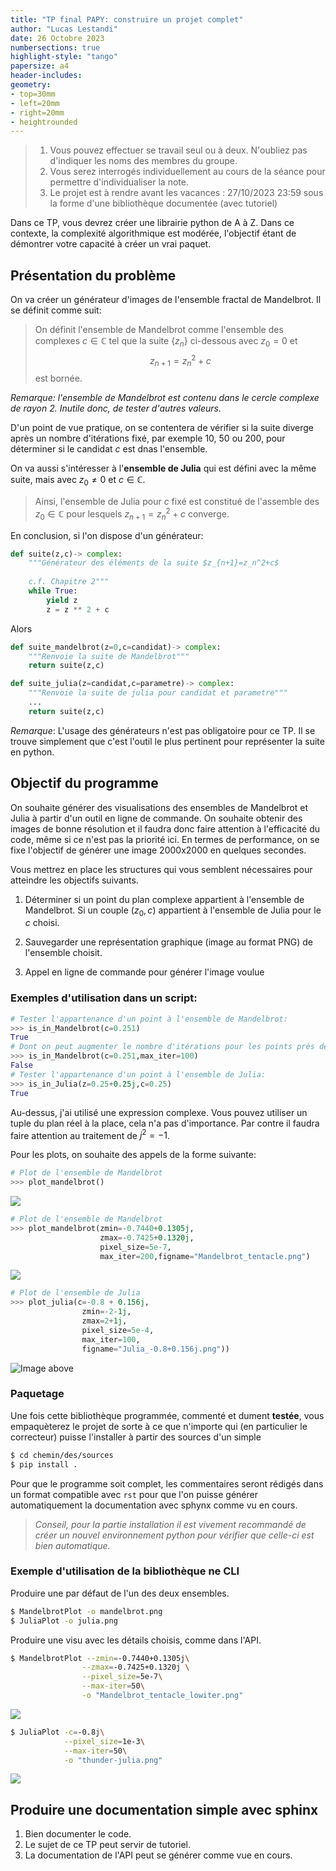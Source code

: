 ```yaml
---
title: "TP final PAPY: construire un projet complet"
author: "Lucas Lestandi"
date: 26 Octobre 2023
numbersections: true
highlight-style: "tango"
papersize: a4
header-includes:
geometry:
- top=30mm
- left=20mm
- right=20mm
- heightrounded
---
```


> 1. Vous pouvez effectuer se travail seul ou à deux. N'oubliez pas d'indiquer les noms des membres du groupe. 
> 2. Vous serez interrogés individuellement au cours de la séance pour permettre d'individualiser la note.
> 3. Le projet est à rendre avant les vacances : 27/10/2023 23:59 sous la forme d'une bibliothèque documentée (avec tutoriel)

Dans ce TP, vous devrez créer une librairie python de A à Z. Dans ce contexte, la complexité algorithmique est modérée, l'objectif étant de démontrer votre capacité à créer un vrai paquet. 

## Présentation du problème
On va créer un générateur d'images de l'ensemble fractal de Mandelbrot. Il se définit comme suit:

> On définit l'ensemble de Mandelbrot comme l'ensemble des complexes $c\in\mathbb{C}$ tel que la suite $\{z_n\}$ ci-dessous avec $z_0=0$ et
>$$
> z_{n+1}=z_n^2+c 
>$$
>est bornée.

*Remarque: l'ensemble de Mandelbrot est contenu dans le cercle complexe de rayon 2. Inutile donc, de tester d'autres valeurs.*

D'un point de vue pratique, on se contentera de vérifier si la suite diverge après un nombre d'itérations fixé, par exemple 10, 50 ou 200, pour déterminer si le candidat $c$ est dnas l'ensemble.

On va aussi s'intéresser à l'**ensemble de Julia** qui est défini avec la même suite, mais avec $z_0\neq 0$ et $c\in \mathbb{C}$.
> Ainsi, l'ensemble de Julia pour $c$ fixé est constitué de l'assemble des $z_0\in \mathbb{C}$ pour lesquels 
> $z_{n+1}=z_n^2+c$
>converge.

En conclusion, si l'on dispose d'un générateur:
```python
def suite(z,c)-> complex:
    """Générateur des éléments de la suite $z_{n+1}=z_n^2+c$
    
    c.f. Chapitre 2"""
    while True:
        yield z
        z = z ** 2 + c
```

Alors
```python
def suite_mandelbrot(z=0,c=candidat)-> complex:
    """Renvoie la suite de Mandelbrot"""
    return suite(z,c)

def suite_julia(z=candidat,c=parametre)-> complex:
    """Renvoie la suite de julia pour candidat et parametre"""
    ...
    return suite(z,c)
```
*Remarque*: L'usage des générateurs n'est pas obligatoire pour ce TP. Il se trouve simplement que c'est l'outil le plus pertinent pour représenter la suite en python.

## Objectif du programme
On souhaite générer des visualisations des ensembles de Mandelbrot et Julia à partir d'un outil en ligne de commande. On souhaite obtenir des images de bonne résolution et il faudra donc faire attention à l'efficacité du code, même si ce n'est pas la priorité ici. En termes de performance, on se fixe l'objectif de générer une image 2000x2000 en quelques secondes.

Vous mettrez en place les structures qui vous semblent nécessaires pour atteindre les objectifs suivants.
1. Déterminer si un point du plan complexe appartient à l'ensemble de Mandelbrot.
Si un couple $(z_0,c)$ appartient à l'ensemble de Julia pour le $c$ choisi.

1. Sauvegarder une représentation graphique (image au format PNG) de l'ensemble choisit.

1. Appel en ligne de commande pour générer l'image voulue

### Exemples d'utilisation dans un script: 
```python
# Tester l'appartenance d'un point à l'ensemble de Mandelbrot:
>>> is_in_Mandelbrot(c=0.251)
True
# Dont on peut augmenter le nombre d'itérations pour les points près de la frontière
>>> is_in_Mandelbrot(c=0.251,max_iter=100)
False
# Tester l'appartenance d'un point à l'ensemble de Julia:
>>> is_in_Julia(z=0.25+0.25j,c=0.25)
True
```
Au-dessus, j'ai utilisé une expression complexe. Vous pouvez utiliser un tuple du plan réel à la place, cela n'a pas d'importance. Par contre il faudra faire attention au traitement de $j^2=-1$.

Pour les plots, on souhaite des appels de la forme suivante:
```python
# Plot de l'ensemble de Mandelbrot
>>> plot_mandelbrot()
```
![](img/Mandelbrot.png)

```python
# Plot de l'ensemble de Mandelbrot
>>> plot_mandelbrot(zmin=-0.7440+0.1305j,
                    zmax=-0.7425+0.1320j,
                    pixel_size=5e-7,
                    max_iter=200,figname="Mandelbrot_tentacle.png")
```
![](img/Mandelbrot_tentacle.png)

```python
# Plot de l'ensemble de Julia
>>> plot_julia(c=-0.8 + 0.156j,
                zmin=-2-1j,
                zmax=2+1j,
                pixel_size=5e-4,
                max_iter=100,
                figname="Julia_-0.8+0.156j.png"))
```
![Image above](img/Julia_-0.8+0.156j.png)
### Paquetage
Une fois cette bibliothèque programmée, commenté et dument **testée**, vous empaquèterez le projet de sorte à ce que n'importe qui (en particulier le correcteur) puisse l'installer à partir des sources d'un simple 
```bash
$ cd chemin/des/sources
$ pip install .
```
Pour que le programme soit complet, les commentaires seront rédigés dans un format compatible avec `rst` pour que l'on puisse générer automatiquement la documentation avec sphynx comme vu en cours.

> *Conseil, pour la partie installation il est vivement recommandé de créer un nouvel environnement python pour vérifier que celle-ci est bien automatique.*

### Exemple d'utilisation de la bibliothèque ne CLI
Produire une par défaut de l'un des deux ensembles.
```bash
$ MandelbrotPlot -o mandelbrot.png
$ JuliaPlot -o julia.png
```

Produire une visu avec les détails choisis, comme dans l'API.
```bash
$ MandelbrotPlot --zmin=-0.7440+0.1305j\
                --zmax=-0.7425+0.1320j \
                --pixel_size=5e-7\
                --max-iter=50\
                -o "Mandelbrot_tentacle_lowiter.png" 
```
![](img/Mandelbrot_tentacle_lowiter.png)

```bash
$ JuliaPlot -c=-0.8j\
            --pixel_size=1e-3\
            --max-iter=50\
            -o "thunder-julia.png" 
```
![](img/thunder-julia.png)

## Produire une documentation simple avec sphinx
1. Bien documenter le code.
1. Le sujet de ce TP peut servir de tutoriel.
1. La documentation de l'API peut se générer comme vue en cours.